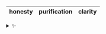 | honesty | purification | clarity |
| :-----: | :----------: | :-----: |

<details>
  <summary>✨</summary>
  These words are chosen at random each day. New words will appear here tomorrow morning.
</details>